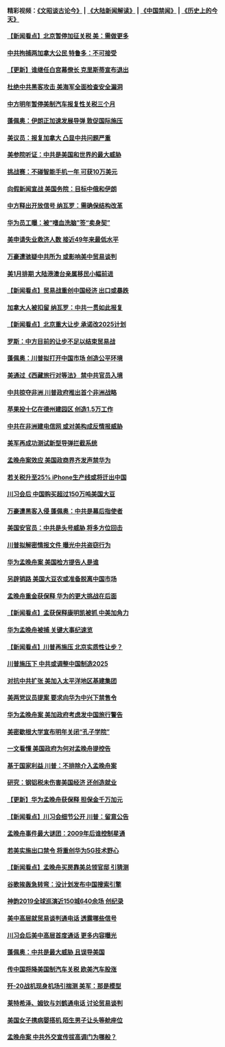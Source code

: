 #### 精彩视频：[《文昭谈古论今》](https://github.com/gfw-breaker/wenzhao/blob/master/README.md?t=12142131) | [《大陆新闻解读》](https://github.com/gfw-breaker/ntdtv-comedy/blob/master/README.md?t=12142131) | [《中国禁闻》](https://github.com/gfw-breaker/ntdtv-news/blob/master/README.md?t=12142131) | [《历史上的今天》](https://github.com/gfw-breaker/today-in-history/blob/master/README.md?t=12142131) 

#### [【新闻看点】北京暂停加征关税 美：需做更多](../pages/nsc412/n10911633.md?t=12142131) 

#### [中共拘捕两加拿大公民 特鲁多：不可接受](../pages/nsc412/n10911648.md?t=12142131) 

#### [【更新】谁继任白宫幕僚长 克里斯蒂宣布退出](../pages/nsc412/n10911170.md?t=12142131) 

#### [杜绝中共黑客攻击 美海军全面检查安全漏洞](../pages/nsc412/n10911447.md?t=12142131) 

#### [中方明年暂停美制汽车报复性关税三个月](../pages/nsc412/n10911152.md?t=12142131) 

#### [蓬佩奥：伊朗正加速发展导弹 敦促国际施压](../pages/nsc412/n10910571.md?t=12142131) 

#### [美议员：报复加拿大 凸显中共问题严重](../pages/nsc412/n10909792.md?t=12142131) 

#### [美参院听证：中共是美国和世界的最大威胁](../pages/nsc412/n10910375.md?t=12142131) 

#### [挑战赛：不碰智能手机一年 可获10万美元](../pages/nsc412/n10910060.md?t=12142131) 

#### [向假新闻宣战 美国务院：目标中俄和伊朗](../pages/nsc412/n10909483.md?t=12142131) 

#### [中方释出开放信号 纳瓦罗：需确保结构改革](../pages/nsc412/n10909485.md?t=12142131) 

#### [华为员工曝：被“嗜血洗脑”签“卖身契”](../pages/nsc412/n10909678.md?t=12142131) 

#### [美申请失业救济人数 接近49年来最低水平](../pages/nsc412/n10909595.md?t=12142131) 

#### [万豪遭骇疑中共所为 或影响美中贸易谈判](../pages/nsc412/n10909029.md?t=12142131) 

#### [美1月排期 大陆港澳台亲属移民小幅前进](../pages/nsc412/n10909362.md?t=12142131) 

#### [【新闻看点】贸易战重创中国经济 出口或暴跌](../pages/nsc412/n10909327.md?t=12142131) 

#### [加拿大人被扣留 纳瓦罗：中共一贯如此报复](../pages/nsc412/n10909446.md?t=12142131) 

#### [【新闻看点】北京重大让步 承诺改2025计划](../pages/nsc412/n10908909.md?t=12142131) 

#### [罗斯：中方目前的让步不足以结束贸易战](../pages/nsc412/n10909365.md?t=12142131) 

#### [蓬佩奥：川普拟打开中国市场 创造公平环境](../pages/nsc412/n10909177.md?t=12142131) 

#### [美通过《西藏旅行对等法》 禁中共官员入境](../pages/nsc412/n10909165.md?t=12142131) 

#### [中共掠夺非洲 川普政府推出首个非洲战略](../pages/nsc412/n10909107.md?t=12142131) 

#### [苹果投十亿在德州建园区 创造1.5万工作](../pages/nsc412/n10908912.md?t=12142131) 

#### [中共在非洲建电信网 或对美构成反情报威胁](../pages/nsc412/n10908572.md?t=12142131) 

#### [美军再成功测试新型导弹拦截系统](../pages/nsc412/n10908479.md?t=12142131) 

#### [孟晚舟案效应 美国政商界齐发声禁华为](../pages/nsc412/n10907052.md?t=12142131) 

#### [若关税升至25% iPhone生产线或将迁出中国](../pages/nsc412/n10907577.md?t=12142131) 

#### [川习会后 中国购买超过150万吨美国大豆](../pages/nsc412/n10906996.md?t=12142131) 

#### [万豪遭黑客入侵 蓬佩奥：中共是幕后指使者](../pages/nsc412/n10907374.md?t=12142131) 

#### [美国安官员：中共是头号威胁 将多方位回击](../pages/nsc412/n10907199.md?t=12142131) 

#### [川普拟解密情报文件 曝光中共盗窃行为](../pages/nsc412/n10906855.md?t=12142131) 

#### [华为孟晚舟案 美国检方提告人是谁](../pages/nsc412/n10907015.md?t=12142131) 

#### [另辟销路 美国大豆农或准备脱离中国市场](../pages/nsc412/n10906755.md?t=12142131) 

#### [孟晚舟重金获保释 华为的更大挑战在后面](../pages/nsc412/n10902085.md?t=12142131) 

#### [【新闻看点】孟获保释康明凯被抓 中美加角力](../pages/nsc412/n10906832.md?t=12142131) 

#### [华为孟晚舟被捕 关键大事纪速览](../pages/nsc412/n10906950.md?t=12142131) 

#### [【新闻看点】川普再施压 北京实质性让步？](../pages/nsc412/n10906802.md?t=12142131) 

#### [川普施压下 中共或调整中国制造2025](../pages/nsc412/n10906669.md?t=12142131) 

#### [对抗中共扩张 美加入太平洋地区基建集团](../pages/nsc412/n10905358.md?t=12142131) 

#### [美两党议员提案 要求向华为中兴下禁售令](../pages/nsc412/n10905082.md?t=12142131) 

#### [华为孟晚舟案 美加政府考虑发中国旅行警告](../pages/nsc412/n10905019.md?t=12142131) 

#### [美密歇根大学宣布明年关闭“孔子学院”](../pages/nsc412/n10904857.md?t=12142131) 

#### [一文看懂 美国政府为何对孟晚舟提控告](../pages/nsc412/n10904250.md?t=12142131) 

#### [基于国家利益 川普：不排除介入孟晚舟案](../pages/nsc412/n10905006.md?t=12142131) 

#### [研究：钢铝税未伤害美国经济 还创造就业](../pages/nsc412/n10904853.md?t=12142131) 

#### [【更新】华为孟晚舟获保释 担保金千万加元](../pages/nsc412/n10904401.md?t=12142131) 

#### [【新闻看点】川习会细节公开 川普：留意公告](../pages/nsc412/n10904509.md?t=12142131) 

#### [孟晚舟事件最大谜团：2009年后谁控制星通](../pages/nsc412/n10904127.md?t=12142131) 

#### [若美实施出口禁令 将重创华为5G技术野心](../pages/nsc412/n10904530.md?t=12142131) 

#### [【新闻看点】孟晚舟买房靠美总领官邸 引猜测](../pages/nsc412/n10904128.md?t=12142131) 

#### [谷歌挨轰急转弯：没计划发布中国搜索引擎](../pages/nsc412/n10904443.md?t=12142131) 

#### [神韵2019全球巡演近150城640余场 创纪录](../pages/nsc412/n10904409.md?t=12142131) 

#### [美中高层就贸易谈判通电话 透露哪些信号](../pages/nsc412/n10904135.md?t=12142131) 

#### [川习会后美中高层首度通话 更多内容曝光](../pages/nsc412/n10904178.md?t=12142131) 

#### [蓬佩奥：中共是最大威胁 且误导美国](../pages/nsc412/n10904047.md?t=12142131) 

#### [传中国将降美国制汽车关税 欧美汽车股涨](../pages/nsc412/n10904018.md?t=12142131) 

#### [歼-20战机现身机场引揣测 美军：那是模型](../pages/nsc412/n10903152.md?t=12142131) 

#### [莱特希泽、姆钦与刘鹤通电话 讨论贸易谈判](../pages/nsc412/n10902887.md?t=12142131) 

#### [美国女子携病婴搭机 陌生男子让头等舱座位](../pages/nsc412/n10902969.md?t=12142131) 

#### [孟晚舟案 中共外交宣传拔高调门为哪般？](../pages/nsc412/n10902536.md?t=12142131) 

